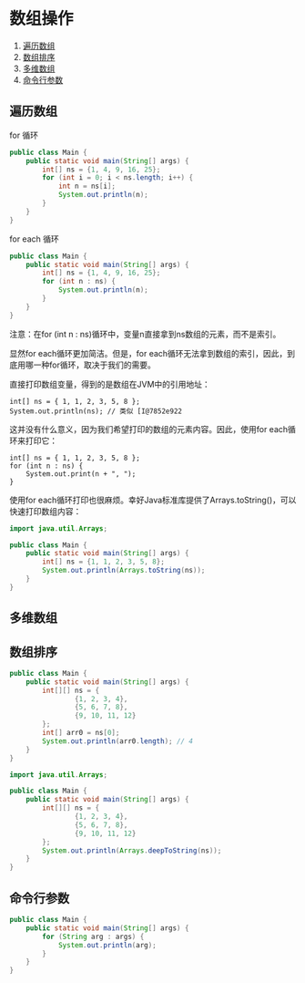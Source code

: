 # 数组操作

1. [遍历数组](#遍历数组)
2. [数组排序](#数组排序)
3. [多维数组](#多维数组)
4. [命令行参数](#命令行参数)

## 遍历数组

for 循环

```java
public class Main {
    public static void main(String[] args) {
        int[] ns = {1, 4, 9, 16, 25};
        for (int i = 0; i < ns.length; i++) {
            int n = ns[i];
            System.out.println(n);
        }
    }
}
```

for each 循环

```java
public class Main {
    public static void main(String[] args) {
        int[] ns = {1, 4, 9, 16, 25};
        for (int n : ns) {
            System.out.println(n);
        }
    }
}
```

注意：在for (int n : ns)循环中，变量n直接拿到ns数组的元素，而不是索引。

显然for each循环更加简洁。但是，for each循环无法拿到数组的索引，因此，到底用哪一种for循环，取决于我们的需要。

直接打印数组变量，得到的是数组在JVM中的引用地址：

```
int[] ns = { 1, 1, 2, 3, 5, 8 };
System.out.println(ns); // 类似 [I@7852e922
```

这并没有什么意义，因为我们希望打印的数组的元素内容。因此，使用for each循环来打印它：

```
int[] ns = { 1, 1, 2, 3, 5, 8 };
for (int n : ns) {
    System.out.print(n + ", ");
}
```

使用for each循环打印也很麻烦。幸好Java标准库提供了Arrays.toString()，可以快速打印数组内容：

```java
import java.util.Arrays;

public class Main {
    public static void main(String[] args) {
        int[] ns = {1, 1, 2, 3, 5, 8};
        System.out.println(Arrays.toString(ns));
    }
}
```

## 多维数组

## 数组排序

```java
public class Main {
    public static void main(String[] args) {
        int[][] ns = {
                {1, 2, 3, 4},
                {5, 6, 7, 8},
                {9, 10, 11, 12}
        };
        int[] arr0 = ns[0];
        System.out.println(arr0.length); // 4
    }
}
```

```java
import java.util.Arrays;

public class Main {
    public static void main(String[] args) {
        int[][] ns = {
                {1, 2, 3, 4},
                {5, 6, 7, 8},
                {9, 10, 11, 12}
        };
        System.out.println(Arrays.deepToString(ns));
    }
}
```

## 命令行参数

```java
public class Main {
    public static void main(String[] args) {
        for (String arg : args) {
            System.out.println(arg);
        }
    }
}
```